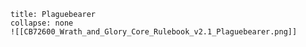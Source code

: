 ```ad-GM_Note
title: Plaguebearer
collapse: none
![[CB72600_Wrath_and_Glory_Core_Rulebook_v2.1_Plaguebearer.png]]
```

